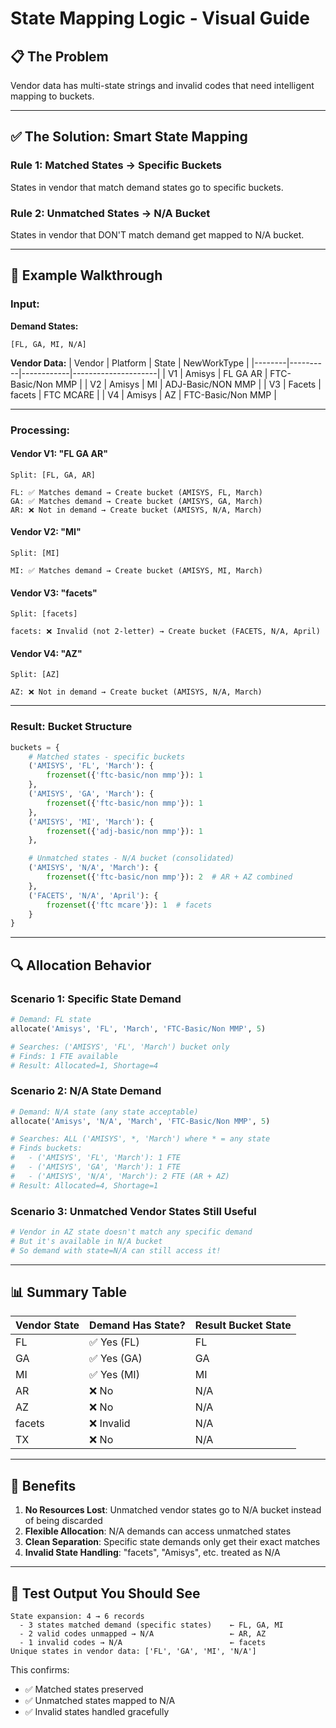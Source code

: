 # State Mapping Logic - Visual Guide

## 📋 The Problem

Vendor data has multi-state strings and invalid codes that need intelligent mapping to buckets.

---

## ✅ The Solution: Smart State Mapping

### **Rule 1: Matched States → Specific Buckets**
States in vendor that match demand states go to specific buckets.

### **Rule 2: Unmatched States → N/A Bucket**
States in vendor that DON'T match demand get mapped to N/A bucket.

---

## 🎯 Example Walkthrough

### **Input:**

**Demand States:**
```
[FL, GA, MI, N/A]
```

**Vendor Data:**
| Vendor | Platform | State      | NewWorkType         |
|--------|----------|------------|---------------------|
| V1     | Amisys   | FL GA AR   | FTC-Basic/Non MMP   |
| V2     | Amisys   | MI         | ADJ-Basic/NON MMP   |
| V3     | Facets   | facets     | FTC MCARE           |
| V4     | Amisys   | AZ         | FTC-Basic/Non MMP   |

---

### **Processing:**

#### **Vendor V1: "FL GA AR"**
```
Split: [FL, GA, AR]

FL: ✅ Matches demand → Create bucket (AMISYS, FL, March)
GA: ✅ Matches demand → Create bucket (AMISYS, GA, March)
AR: ❌ Not in demand → Create bucket (AMISYS, N/A, March)
```

#### **Vendor V2: "MI"**
```
Split: [MI]

MI: ✅ Matches demand → Create bucket (AMISYS, MI, March)
```

#### **Vendor V3: "facets"**
```
Split: [facets]

facets: ❌ Invalid (not 2-letter) → Create bucket (FACETS, N/A, April)
```

#### **Vendor V4: "AZ"**
```
Split: [AZ]

AZ: ❌ Not in demand → Create bucket (AMISYS, N/A, March)
```

---

### **Result: Bucket Structure**

```python
buckets = {
    # Matched states - specific buckets
    ('AMISYS', 'FL', 'March'): {
        frozenset({'ftc-basic/non mmp'}): 1
    },
    ('AMISYS', 'GA', 'March'): {
        frozenset({'ftc-basic/non mmp'}): 1
    },
    ('AMISYS', 'MI', 'March'): {
        frozenset({'adj-basic/non mmp'}): 1
    },

    # Unmatched states - N/A bucket (consolidated)
    ('AMISYS', 'N/A', 'March'): {
        frozenset({'ftc-basic/non mmp'}): 2  # AR + AZ combined
    },
    ('FACETS', 'N/A', 'April'): {
        frozenset({'ftc mcare'}): 1  # facets
    }
}
```

---

## 🔍 Allocation Behavior

### **Scenario 1: Specific State Demand**
```python
# Demand: FL state
allocate('Amisys', 'FL', 'March', 'FTC-Basic/Non MMP', 5)

# Searches: ('AMISYS', 'FL', 'March') bucket only
# Finds: 1 FTE available
# Result: Allocated=1, Shortage=4
```

### **Scenario 2: N/A State Demand**
```python
# Demand: N/A state (any state acceptable)
allocate('Amisys', 'N/A', 'March', 'FTC-Basic/Non MMP', 5)

# Searches: ALL ('AMISYS', *, 'March') where * = any state
# Finds buckets:
#   - ('AMISYS', 'FL', 'March'): 1 FTE
#   - ('AMISYS', 'GA', 'March'): 1 FTE
#   - ('AMISYS', 'N/A', 'March'): 2 FTE (AR + AZ)
# Result: Allocated=4, Shortage=1
```

### **Scenario 3: Unmatched Vendor States Still Useful**
```python
# Vendor in AZ state doesn't match any specific demand
# But it's available in N/A bucket
# So demand with state=N/A can still access it!
```

---

## 📊 Summary Table

| Vendor State | Demand Has State? | Result Bucket State |
|--------------|-------------------|---------------------|
| FL           | ✅ Yes (FL)       | FL                  |
| GA           | ✅ Yes (GA)       | GA                  |
| MI           | ✅ Yes (MI)       | MI                  |
| AR           | ❌ No             | N/A                 |
| AZ           | ❌ No             | N/A                 |
| facets       | ❌ Invalid        | N/A                 |
| TX           | ❌ No             | N/A                 |

---

## 🎯 Benefits

1. **No Resources Lost**: Unmatched vendor states go to N/A bucket instead of being discarded
2. **Flexible Allocation**: N/A demands can access unmatched states
3. **Clean Separation**: Specific state demands only get their exact matches
4. **Invalid State Handling**: "facets", "Amisys", etc. treated as N/A

---

## 🧪 Test Output You Should See

```
State expansion: 4 → 6 records
  - 3 states matched demand (specific states)    ← FL, GA, MI
  - 2 valid codes unmapped → N/A                 ← AR, AZ
  - 1 invalid codes → N/A                        ← facets
Unique states in vendor data: ['FL', 'GA', 'MI', 'N/A']
```

This confirms:
- ✅ Matched states preserved
- ✅ Unmatched states mapped to N/A
- ✅ Invalid states handled gracefully
